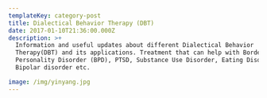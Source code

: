 ```yaml
---
templateKey: category-post
title: Dialectical Behavior Therapy (DBT)
date: 2017-01-10T21:36:00.000Z
description: >+
  Information and useful updates about different Dialectical Behavior
  Therapy(DBT) and its applications. Treatment that can help with Borderline
  Personality Disorder (BPD), PTSD, Substance Use Disorder, Eating Disorders,
  Bipolar disorder etc.

image: /img/yinyang.jpg
---
```

